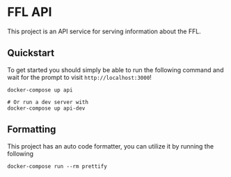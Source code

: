 # FFL API

This project is an API service for serving information about the FFL.

## Quickstart

To get started you should simply be able to run the following command and wait for the prompt to visit `http://localhost:3000`!

```commandline
docker-compose up api

# Or run a dev server with
docker-compose up api-dev
```

## Formatting

This project has an auto code formatter, you can utilize it by running the following

```commandline
docker-compose run --rm prettify
```
